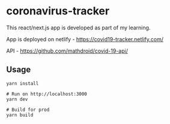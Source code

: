 # coronavirus-tracker
This react/next.js app is developed as part of my learning.

App is deployed on netlify - https://covid19-tracker.netlify.com/

API - https://github.com/mathdroid/covid-19-api/

## Usage
```
yarn install

# Run on http://localhost:3000
yarn dev

# Build for prod
yarn build
